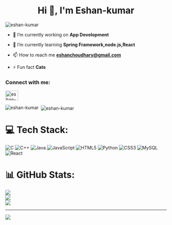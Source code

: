 <h1 align="center">Hi 👋, I'm Eshan-kumar</h1>
<p align="left"> <img src="https://komarev.com/ghpvc/?username=eshan-kumar&label=Profile%20views&color=0e75b6&style=flat" alt="eshan-kumar" /> </p>

- 🔭 I’m currently working on **App Development**

- 🌱 I’m currently learning **Spring Framework,node.js,React**

- 📫 How to reach me **eshanchoudhary@gmail.com**

- ⚡ Fun fact **Cats**

<h3 align="left">Connect with me:</h3>
<p align="left">
<a href="https://linkedin.com/in/eshan-kumar" target="blank"><img align="center" src="https://raw.githubusercontent.com/rahuldkjain/github-profile-readme-generator/master/src/images/icons/Social/linked-in-alt.svg" alt="eshan-kumar" height="30" width="40" /></a>
</p>

<p><img align="left" src="https://github-readme-stats.vercel.app/api/top-langs?username=eshan-kumar&show_icons=true&locale=en&layout=compact" alt="eshan-kumar" /></p>

<p>&nbsp;<img align="center" src="https://github-readme-stats.vercel.app/api?username=eshan-kumar&show_icons=true&locale=en" alt="eshan-kumar" /></p>


# 💻 Tech Stack:
![C](https://img.shields.io/badge/c-%2300599C.svg?style=for-the-badge&logo=c&logoColor=white) ![C++](https://img.shields.io/badge/c++-%2300599C.svg?style=for-the-badge&logo=c%2B%2B&logoColor=white) ![Java](https://img.shields.io/badge/java-%23ED8B00.svg?style=for-the-badge&logo=openjdk&logoColor=white) ![JavaScript](https://img.shields.io/badge/javascript-%23323330.svg?style=for-the-badge&logo=javascript&logoColor=%23F7DF1E) ![HTML5](https://img.shields.io/badge/html5-%23E34F26.svg?style=for-the-badge&logo=html5&logoColor=white) ![Python](https://img.shields.io/badge/python-3670A0?style=for-the-badge&logo=python&logoColor=ffdd54) ![CSS3](https://img.shields.io/badge/css3-%231572B6.svg?style=for-the-badge&logo=css3&logoColor=white) ![MySQL](https://img.shields.io/badge/mysql-4479A1.svg?style=for-the-badge&logo=mysql&logoColor=white) ![React](https://img.shields.io/badge/react-%2320232a.svg?style=for-the-badge&logo=react&logoColor=%2361DAFB)
# 📊 GitHub Stats:
![](https://github-readme-stats.vercel.app/api?username=eshan-kumar&theme=dark&hide_border=false&include_all_commits=false&count_private=false)<br/>
![](https://nirzak-streak-stats.vercel.app/?user=eshan-kumar&theme=dark&hide_border=false)<br/>
![](https://github-readme-stats.vercel.app/api/top-langs/?username=eshan-kumar&theme=dark&hide_border=false&include_all_commits=false&count_private=false&layout=compact)

---
[![](https://visitcount.itsvg.in/api?id=eshan-kumar&icon=0&color=0)](https://visitcount.itsvg.in)

<!-- Proudly created with GPRM ( https://gprm.itsvg.in ) -->
